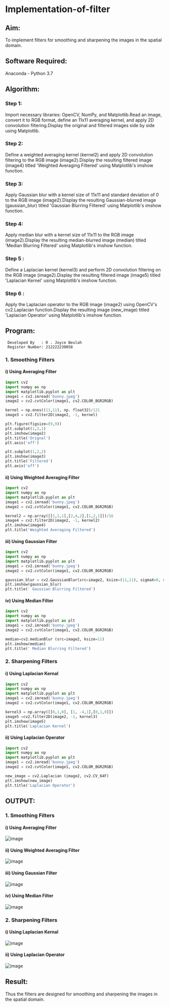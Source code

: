 # Implementation-of-filter
## Aim:
To implement filters for smoothing and sharpening the images in the spatial domain.

## Software Required:
Anaconda - Python 3.7

## Algorithm:
### Step 1:
Import necessary libraries: OpenCV, NumPy, and Matplotlib.Read an image, convert it to RGB format, define an 11x11 averaging kernel, and apply 2D convolution filtering.Display the original and filtered images side by side using Matplotlib.

### Step 2:
Define a weighted averaging kernel (kernel2) and apply 2D convolution filtering to the RGB image (image2).Display the resulting filtered image (image4) titled 'Weighted Averaging Filtered' using Matplotlib's imshow function.

### Step 3:

Apply Gaussian blur with a kernel size of 11x11 and standard deviation of 0 to the RGB image (image2).Display the resulting Gaussian-blurred image (gaussian_blur) titled 'Gaussian Blurring Filtered' using Matplotlib's imshow function.
### Step 4:
Apply median blur with a kernel size of 11x11 to the RGB image (image2).Display the resulting median-blurred image (median) titled 'Median Blurring Filtered' using Matplotlib's imshow function.

### Step 5 :
Define a Laplacian kernel (kernel3) and perform 2D convolution filtering on the RGB image (image2).Display the resulting filtered image (image5) titled 'Laplacian Kernel' using Matplotlib's imshow function.
### Step 6 :
Apply the Laplacian operator to the RGB image (image2) using OpenCV's cv2.Laplacian function.Display the resulting image (new_image) titled 'Laplacian Operator' using Matplotlib's imshow function.

## Program:
```
 Developed By   : R . Joyce Beulah
 Register Number: 212222230058
```

### 1. Smoothing Filters

#### i) Using Averaging Filter
```python
import cv2
import numpy as np
import matplotlib.pyplot as plt
image1 = cv2.imread('bunny.jpeg')
image2 = cv2.cvtColor(image1, cv2.COLOR_BGR2RGB)

kernel = np.ones((11,11), np. float32)/121
image3 = cv2.filter2D(image2, -1, kernel)

plt.figure(figsize=(9,9))
plt.subplot(1,2,1)
plt.imshow(image2)
plt.title('Orignal')
plt.axis('off')

plt.subplot(1,2,2)
plt.imshow(image3)
plt.title('Filtered')
plt.axis('off')
```
#### ii) Using Weighted Averaging Filter
```python
import cv2
import numpy as np
import matplotlib.pyplot as plt
image1 = cv2.imread('bunny.jpeg')
image2 = cv2.cvtColor(image1, cv2.COLOR_BGR2RGB)

kernel2 = np.array([[1,2,1],[2,4,2],[1,2,1]])/16
image4 = cv2.filter2D(image2, -1, kernel2)
plt.imshow(image4)
plt.title('Weighted Averaging Filtered')
```
#### iii) Using Gaussian Filter
```python
import cv2
import numpy as np
import matplotlib.pyplot as plt
image1 = cv2.imread('bunny.jpeg')
image2 = cv2.cvtColor(image1, cv2.COLOR_BGR2RGB)

gaussian_blur = cv2.GaussianBlur(src=image2, ksize=(11,11), sigmaX=0, sigmaY=0)
plt.imshow(gaussian_blur)
plt.title(' Gaussian Blurring Filtered')
```

#### iv) Using Median Filter
```python
import cv2
import numpy as np
import matplotlib.pyplot as plt
image1 = cv2.imread('bunny.jpeg')
image2 = cv2.cvtColor(image1, cv2.COLOR_BGR2RGB)

median=cv2.medianBlur (src=image2, ksize=11)
plt.imshow(median)
plt.title(' Median Blurring Filtered')
```

### 2. Sharpening Filters
#### i) Using Laplacian Kernal
```python
import cv2
import numpy as np
import matplotlib.pyplot as plt
image1 = cv2.imread('bunny.jpeg')
image2 = cv2.cvtColor(image1, cv2.COLOR_BGR2RGB)

kernel3 = np.array([[0,1,0], [1, -4,1],[0,1,0]])
image5 =cv2.filter2D(image2, -1, kernel3)
plt.imshow(image5)
plt.title('Laplacian Kernel')
```
#### ii) Using Laplacian Operator
```python
import cv2
import numpy as np
import matplotlib.pyplot as plt
image1 = cv2.imread('bunny.jpeg')
image2 = cv2.cvtColor(image1, cv2.COLOR_BGR2RGB)

new_image = cv2.Laplacian (image2, cv2.CV_64F)
plt.imshow(new_image)
plt.title('Laplacian Operator')
```

## OUTPUT:
### 1. Smoothing Filters

#### i) Using Averaging Filter
![image](https://github.com/JoyceBeulah/Implementation-of-filter/assets/118343698/7f88b1c9-a332-4676-9566-297a799b25e3)

#### ii) Using Weighted Averaging Filter
![image](https://github.com/JoyceBeulah/Implementation-of-filter/assets/118343698/d4d8b897-41e9-4fcf-b3aa-f702fd69ae14)


#### iii) Using Gaussian Filter
![image](https://github.com/JoyceBeulah/Implementation-of-filter/assets/118343698/4c9353d0-5f8c-4ea3-9115-b3723d3b0ece)

#### iv) Using Median Filter
![image](https://github.com/JoyceBeulah/Implementation-of-filter/assets/118343698/e06d5c10-671e-4013-98a0-14d73447bfa6)


### 2. Sharpening Filters
#### i) Using Laplacian Kernal
![image](https://github.com/JoyceBeulah/Implementation-of-filter/assets/118343698/02b1c98d-d932-4d9b-afbd-07b0c7cf48e4)


#### ii) Using Laplacian Operator
![image](https://github.com/JoyceBeulah/Implementation-of-filter/assets/118343698/ff69f72c-0da2-46eb-be08-bddc7fa1da96)


## Result:
Thus the filters are designed for smoothing and sharpening the images in the spatial domain.
